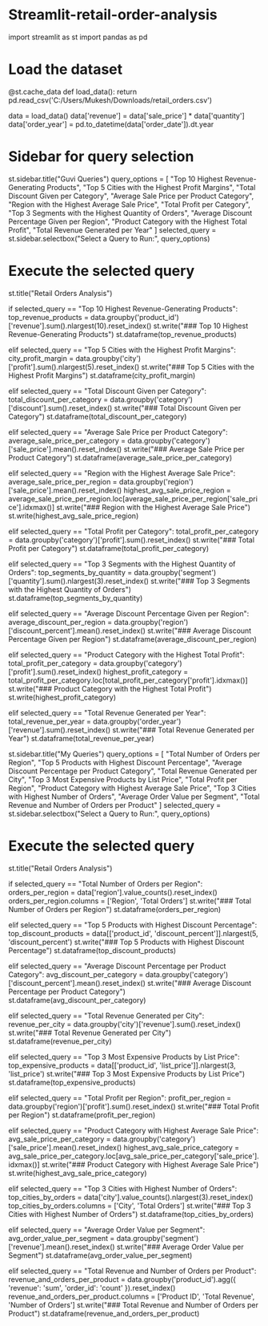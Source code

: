 # Streamlit-retail-order-analysis
import streamlit as st
import pandas as pd

# Load the dataset
@st.cache_data
def load_data():
    return pd.read_csv('C:/Users/Mukesh/Downloads/retail_orders.csv')

data = load_data()
data['revenue'] = data['sale_price'] * data['quantity']
data['order_year'] = pd.to_datetime(data['order_date']).dt.year

# Sidebar for query selection
st.sidebar.title("Guvi Queries")
query_options = [
    "Top 10 Highest Revenue-Generating Products",
    "Top 5 Cities with the Highest Profit Margins",
    "Total Discount Given per Category",
    "Average Sale Price per Product Category",
    "Region with the Highest Average Sale Price",
    "Total Profit per Category",
    "Top 3 Segments with the Highest Quantity of Orders",
    "Average Discount Percentage Given per Region",
    "Product Category with the Highest Total Profit",
    "Total Revenue Generated per Year"
]
selected_query = st.sidebar.selectbox("Select a Query to Run:", query_options)

# Execute the selected query
st.title("Retail Orders Analysis")

if selected_query == "Top 10 Highest Revenue-Generating Products":
    top_revenue_products = data.groupby('product_id')['revenue'].sum().nlargest(10).reset_index()
    st.write("### Top 10 Highest Revenue-Generating Products")
    st.dataframe(top_revenue_products)

elif selected_query == "Top 5 Cities with the Highest Profit Margins":
    city_profit_margin = data.groupby('city')['profit'].sum().nlargest(5).reset_index()
    st.write("### Top 5 Cities with the Highest Profit Margins")
    st.dataframe(city_profit_margin)

elif selected_query == "Total Discount Given per Category":
    total_discount_per_category = data.groupby('category')['discount'].sum().reset_index()
    st.write("### Total Discount Given per Category")
    st.dataframe(total_discount_per_category)

elif selected_query == "Average Sale Price per Product Category":
    average_sale_price_per_category = data.groupby('category')['sale_price'].mean().reset_index()
    st.write("### Average Sale Price per Product Category")
    st.dataframe(average_sale_price_per_category)

elif selected_query == "Region with the Highest Average Sale Price":
    average_sale_price_per_region = data.groupby('region')['sale_price'].mean().reset_index()
    highest_avg_sale_price_region = average_sale_price_per_region.loc[average_sale_price_per_region['sale_price'].idxmax()]
    st.write("### Region with the Highest Average Sale Price")
    st.write(highest_avg_sale_price_region)

elif selected_query == "Total Profit per Category":
    total_profit_per_category = data.groupby('category')['profit'].sum().reset_index()
    st.write("### Total Profit per Category")
    st.dataframe(total_profit_per_category)

elif selected_query == "Top 3 Segments with the Highest Quantity of Orders":
    top_segments_by_quantity = data.groupby('segment')['quantity'].sum().nlargest(3).reset_index()
    st.write("### Top 3 Segments with the Highest Quantity of Orders")
    st.dataframe(top_segments_by_quantity)

elif selected_query == "Average Discount Percentage Given per Region":
    average_discount_per_region = data.groupby('region')['discount_percent'].mean().reset_index()
    st.write("### Average Discount Percentage Given per Region")
    st.dataframe(average_discount_per_region)

elif selected_query == "Product Category with the Highest Total Profit":
    total_profit_per_category = data.groupby('category')['profit'].sum().reset_index()
    highest_profit_category = total_profit_per_category.loc[total_profit_per_category['profit'].idxmax()]
    st.write("### Product Category with the Highest Total Profit")
    st.write(highest_profit_category)

elif selected_query == "Total Revenue Generated per Year":
    total_revenue_per_year = data.groupby('order_year')['revenue'].sum().reset_index()
    st.write("### Total Revenue Generated per Year")
    st.dataframe(total_revenue_per_year)

st.sidebar.title("My Queries")
query_options = [
    "Total Number of Orders per Region",
    "Top 5 Products with Highest Discount Percentage",
    "Average Discount Percentage per Product Category",
    "Total Revenue Generated per City",
    "Top 3 Most Expensive Products by List Price",
    "Total Profit per Region",
    "Product Category with Highest Average Sale Price",
    "Top 3 Cities with Highest Number of Orders",
    "Average Order Value per Segment",
    "Total Revenue and Number of Orders per Product"
]
selected_query = st.sidebar.selectbox("Select a Query to Run:", query_options)

# Execute the selected query
st.title("Retail Orders Analysis")

if selected_query == "Total Number of Orders per Region":
    orders_per_region = data['region'].value_counts().reset_index()
    orders_per_region.columns = ['Region', 'Total Orders']
    st.write("### Total Number of Orders per Region")
    st.dataframe(orders_per_region)

elif selected_query == "Top 5 Products with Highest Discount Percentage":
    top_discount_products = data[['product_id', 'discount_percent']].nlargest(5, 'discount_percent')
    st.write("### Top 5 Products with Highest Discount Percentage")
    st.dataframe(top_discount_products)

elif selected_query == "Average Discount Percentage per Product Category":
    avg_discount_per_category = data.groupby('category')['discount_percent'].mean().reset_index()
    st.write("### Average Discount Percentage per Product Category")
    st.dataframe(avg_discount_per_category)

elif selected_query == "Total Revenue Generated per City":
    revenue_per_city = data.groupby('city')['revenue'].sum().reset_index()
    st.write("### Total Revenue Generated per City")
    st.dataframe(revenue_per_city)

elif selected_query == "Top 3 Most Expensive Products by List Price":
    top_expensive_products = data[['product_id', 'list_price']].nlargest(3, 'list_price')
    st.write("### Top 3 Most Expensive Products by List Price")
    st.dataframe(top_expensive_products)

elif selected_query == "Total Profit per Region":
    profit_per_region = data.groupby('region')['profit'].sum().reset_index()
    st.write("### Total Profit per Region")
    st.dataframe(profit_per_region)

elif selected_query == "Product Category with Highest Average Sale Price":
    avg_sale_price_per_category = data.groupby('category')['sale_price'].mean().reset_index()
    highest_avg_sale_price_category = avg_sale_price_per_category.loc[avg_sale_price_per_category['sale_price'].idxmax()]
    st.write("### Product Category with Highest Average Sale Price")
    st.write(highest_avg_sale_price_category)

elif selected_query == "Top 3 Cities with Highest Number of Orders":
    top_cities_by_orders = data['city'].value_counts().nlargest(3).reset_index()
    top_cities_by_orders.columns = ['City', 'Total Orders']
    st.write("### Top 3 Cities with Highest Number of Orders")
    st.dataframe(top_cities_by_orders)

elif selected_query == "Average Order Value per Segment":
    avg_order_value_per_segment = data.groupby('segment')['revenue'].mean().reset_index()
    st.write("### Average Order Value per Segment")
    st.dataframe(avg_order_value_per_segment)

elif selected_query == "Total Revenue and Number of Orders per Product":
    revenue_and_orders_per_product = data.groupby('product_id').agg({
        'revenue': 'sum',
        'order_id': 'count'
    }).reset_index()
    revenue_and_orders_per_product.columns = ['Product ID', 'Total Revenue', 'Number of Orders']
    st.write("### Total Revenue and Number of Orders per Product")
    st.dataframe(revenue_and_orders_per_product)

